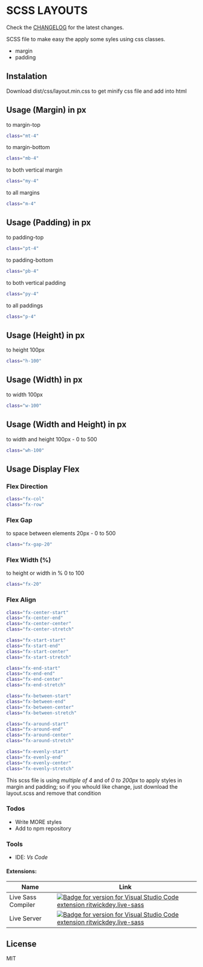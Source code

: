 # SCSS LAYOUTS

Check the [CHANGELOG](CHANGELOG.md) for the latest changes.

SCSS file to make easy the apply some syles using css classes.

- margin
- padding

## Instalation

Download dist/css/layout.min.css to get minify css file and add into html

## Usage (Margin) in px

to margin-top

```sh
class="mt-4"
```

to margin-bottom

```sh
class="mb-4"
```

to both vertical margin

```sh
class="my-4"
```

to all margins

```sh
class="m-4"
```

## Usage (Padding) in px

to padding-top

```sh
class="pt-4"
```

to padding-bottom

```sh
class="pb-4"
```

to both vertical padding

```sh
class="py-4"
```

to all paddings

```sh
class="p-4"
```

## Usage (Height) in px

to height 100px

```sh
class="h-100"
```

## Usage (Width) in px

to width 100px

```sh
class="w-100"
```

## Usage (Width and Height) in px

to width and height 100px - 0 to 500

```sh
class="wh-100"
```

## Usage Display Flex

### Flex Direction
```sh
class="fx-col"
class="fx-row"
```

### Flex Gap
to space between elements 20px - 0 to 500
```sh
class="fx-gap-20"
```

### Flex Width (%)
to height or width in % 0 to 100
```sh
class="fx-20"
```

### Flex Align
```sh
class="fx-center-start"
class="fx-center-end"
class="fx-center-center"
class="fx-center-stretch"
```

```sh
class="fx-start-start"
class="fx-start-end"
class="fx-start-center"
class="fx-start-stretch"
```

```sh
class="fx-end-start"
class="fx-end-end"
class="fx-end-center"
class="fx-end-stretch"
```

```sh
class="fx-between-start"
class="fx-between-end"
class="fx-between-center"
class="fx-between-stretch"
```

```sh
class="fx-around-start"
class="fx-around-end"
class="fx-around-center"
class="fx-around-stretch"
```

```sh
class="fx-evenly-start"
class="fx-evenly-end"
class="fx-evenly-center"
class="fx-evenly-stretch"
```

This scss file is using _multiple of 4_ and of _0 to 200px_ to apply styles in margin and padding; so if you whould like change, just download the layout.scss and remove that condition

### Todos

- Write MORE styles
- Add to npm repository

### Tools

- IDE: _Vs Code_

#### Extensions: 
| Name | Link |
| --------- | ----- |
| Live Sass Compiler | [![Badge for version for Visual Studio Code extension ritwickdey.live-sass](https://vsmarketplacebadge.apphb.com/version-short/ritwickdey.live-sass.svg?color=blue&style=?style=for-the-badge&logo=visual-studio-code)](https://marketplace.visualstudio.com/items?itemName=ritwickdey.live-sass&wt.mc_id=angularessentials-github-jopapa) |
| Live Server | [![Badge for version for Visual Studio Code extension ritwickdey.live-sass](https://vsmarketplacebadge.apphb.com/version-short/ritwickdey.live-sass.svg?color=blue&style=?style=for-the-badge&logo=visual-studio-code)](https://marketplace.visualstudio.com/items?itemName=angularessentials-github-jopapa.mc_id=angularessentials-github-jopapa) |

## License

MIT

